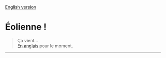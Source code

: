 [English version](./README.md)

# &Eacute;olienne !

> &Ccedil;a vient...  
> [En anglais](./README.md) pour le moment.

---
